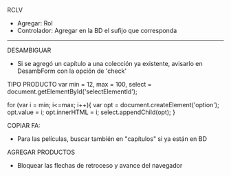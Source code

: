 RCLV
- Agregar: Rol
- Controlador: Agregar en la BD el sufijo que corresponda

*******************************************************************************
DESAMBIGUAR
- Si se agregó un capítulo a una colección ya existente, avisarlo en DesambForm con la opción de 'check'

TIPO PRODUCTO
var min = 12,
    max = 100,
    select = document.getElementById('selectElementId');

for (var i = min; i<=max; i++){
    var opt = document.createElement('option');
    opt.value = i;
    opt.innerHTML = i;
    select.appendChild(opt);
}

COPIAR FA: 
- Para las películas, buscar también en "capítulos" si ya están en BD

AGREGAR PRODUCTOS
- Bloquear las flechas de retroceso y avance del navegador
